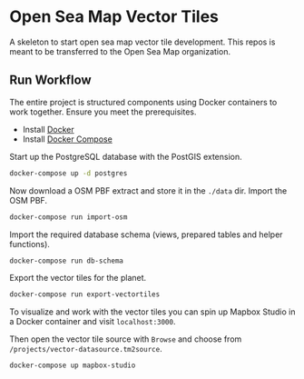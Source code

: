 # Open Sea Map Vector Tiles

A skeleton to start open sea map vector tile development.
This repos is meant to be transferred to the Open Sea Map organization.

## Run Workflow

The entire project is structured components using Docker containers
to work together. Ensure you meet the prerequisites.

- Install [Docker](https://docs.docker.com/engine/installation/)
- Install [Docker Compose](https://docs.docker.com/compose/install/)

Start up the PostgreSQL database with the PostGIS extension.

```bash
docker-compose up -d postgres
```

Now download a OSM PBF extract and store it in the `./data` dir.
Import the OSM PBF.

```bash
docker-compose run import-osm
```

Import the required database schema (views, prepared tables and helper functions).

```bash
docker-compose run db-schema
```

Export the vector tiles for the planet.

```bash
docker-compose run export-vectortiles
```

To visualize and work with the vector tiles you can spin up Mapbox Studio
in a Docker container and visit `localhost:3000`.

Then open the vector tile source with `Browse` and choose from `/projects/vector-datasource.tm2source`.

```bash
docker-compose up mapbox-studio
```
